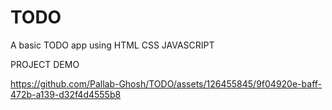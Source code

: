 # TODO
 A basic TODO app using HTML CSS JAVASCRIPT

 PROJECT DEMO
 


https://github.com/Pallab-Ghosh/TODO/assets/126455845/9f04920e-baff-472b-a139-d32f4d4555b8

